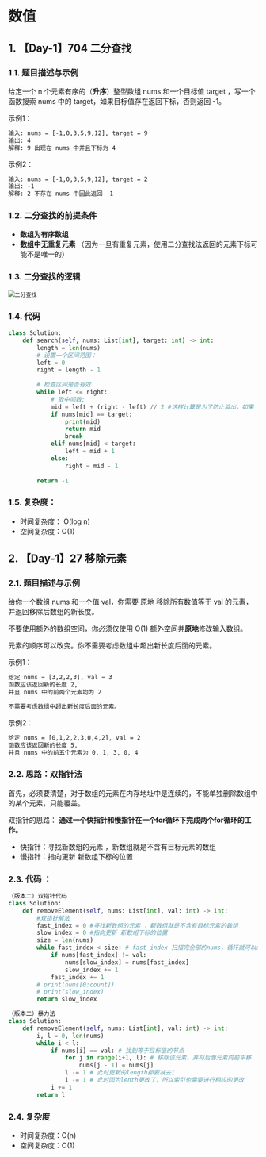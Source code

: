 # 数值

## 1. 【Day-1】704 二分查找

### 1.1. 题目描述与示例

给定一个 n 个元素有序的（**升序**）整型数组 nums 和一个目标值 target  ，写一个函数搜索 nums 中的 target，如果目标值存在返回下标，否则返回 -1。

示例1： 

```tex
输入: nums = [-1,0,3,5,9,12], target = 9     
输出: 4       
解释: 9 出现在 nums 中并且下标为 4  
```

示例2：

```tex
输入: nums = [-1,0,3,5,9,12], target = 2
输出: -1
解释: 2 不存在 nums 中因此返回 -1
```

### 1.2.  二分查找的前提条件

- **数组为有序数组**
- **数组中无重复元素** （因为一旦有重复元素，使用二分查找法返回的元素下标可能不是唯一的）

### 1.3. 二分查找的逻辑

<img src="笔记截图/二分查找.png" alt="二分查找" style="zoom:80%;" />

### 1.4. 代码

```python
class Solution:
    def search(self, nums: List[int], target: int) -> int:
        length = len(nums)
        # 设置一个区间范围：
        left = 0
        right = length - 1
		
        # 检查区间是否有效
        while left <= right:
            # 取中间数:
            mid = left + (right - left) // 2 #这样计算是为了防止溢出，如果 left 和 right 都是非常大的正整数，那么 left + right 可能会超过整数的最大值，从而导致整数溢出。这种情况在某些编程语言和环境中是可能发生的，特别是在整数有固定大小的环境中，如 C++ 或 Java。
            if nums[mid] == target:
                print(mid)
                return mid
                break
            elif nums[mid] < target:
                left = mid + 1
            else:
                right = mid - 1
            
        return -1
```

### 1.5. 复杂度：

- 时间复杂度： O(log n)
- 空间复杂度：O(1)



## 2. 【Day-1】27 移除元素

### 2.1. 题目描述与示例

给你一个数组 nums 和一个值 val，你需要 原地 移除所有数值等于 val 的元素，并返回移除后数组的新长度。

不要使用额外的数组空间，你必须仅使用 O(1) 额外空间并**原地**修改输入数组。

元素的顺序可以改变。你不需要考虑数组中超出新长度后面的元素。

示例1：

```tex
给定 nums = [3,2,2,3], val = 3
函数应该返回新的长度 2, 
并且 nums 中的前两个元素均为 2

不需要考虑数组中超出新长度后面的元素。
```

示例2：

```tex
给定 nums = [0,1,2,2,3,0,4,2], val = 2
函数应该返回新的长度 5, 
并且 nums 中的前五个元素为 0, 1, 3, 0, 4
```

### 2.2. 思路：双指针法

首先，必须要清楚，对于数组的元素在内存地址中是连续的，不能单独删除数组中的某个元素，只能覆盖。

双指针的思路： **通过一个快指针和慢指针在一个for循环下完成两个for循环的工作。**

- 快指针：寻找新数组的元素 ，新数组就是不含有目标元素的数组
- 慢指针：指向更新 新数组下标的位置

###  2.3. 代码 ：

```python
（版本二）双指针代码
class Solution:
    def removeElement(self, nums: List[int], val: int) -> int:
        #双指针解法
        fast_index = 0 #寻找新数组的元素 ，新数组就是不含有目标元素的数组 
        slow_index = 0 #指向更新 新数组下标的位置
        size = len(nums)
        while fast_index < size: # fast_index 扫描完全部的nums，循环就可以结束了
            if nums[fast_index] != val:
                nums[slow_index] = nums[fast_index]
                slow_index += 1
            fast_index += 1
        # print(nums[0:count])
        # print(slow_index)
        return slow_index
```

```python
（版本二）暴力法
class Solution:
    def removeElement(self, nums: List[int], val: int) -> int:
        i, l = 0, len(nums)
        while i < l:
            if nums[i] == val: # 找到等于目标值的节点
                for j in range(i+1, l): # 移除该元素，并将后面元素向前平移
                    nums[j - 1] = nums[j]
                l -= 1 # 此时更新的length都要减去1
                i -= 1 # 此时因为lenth更改了，所以索引也需要进行相应的更改
            i += 1
        return l
```

### 2.4. 复杂度

- 时间复杂度：O(n)
- 空间复杂度：O(1)

 

